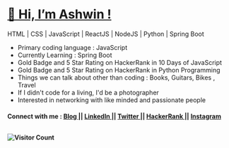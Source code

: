 <h1><a href="https://www.dowhileblog.com"> 👋  Hi, I’m Ashwin ! </a> </h1>

HTML | CSS | JavaScript | ReactJS | NodeJS | Python | Spring Boot


<ul>
  <li> Primary coding language : JavaScript </li>
  <li> Currently Learning : Spring Boot </li>
  <li> Gold Badge and 5 Star Rating on HackerRank in 10 Days of JavaScript</li>
  <li> Gold Badge and 5 Star Rating on HackerRank in Python Programming</li>
  <li> Things we can talk about other than coding : Books, Guitars, Bikes , Travel </li>
  <li> If I didn't code for a living, I'd be a photographer </li>
  <li> Interested in networking with like minded and passionate people </li>
 </ul>
 
 
 <h4> Connect with me : <a href="https://www.dowhileblog.com"> Blog </a> || <a href="https://www.linkedin.com/in/ashwinaashu/">LinkedIn </a> || <a href="https://twitter.com/dowhileblog"> Twitter </a> || <a href="https://www.hackerrank.com/ashwinaashu13"> HackerRank </a> || <a href="https://www.instagram.com/dowhileblog/">Instagram </a>
 
    



<!---
AshwinAashu/AshwinAashu is a ✨ special ✨ repository because its `README.md` (this file) appears on your GitHub profile.
You can click the Preview link to take a look at your changes.
--->
<br>
  <br>
  
  
  ![Visitor Count](https://profile-counter.glitch.me/AshwinAashu/count.svg)
